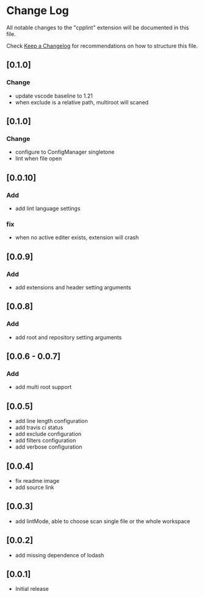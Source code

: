 # Change Log
All notable changes to the "cpplint" extension will be documented in this file.

Check [Keep a Changelog](http://keepachangelog.com/) for recommendations on how to structure this file.

## [0.1.0]
### Change

- update vscode baseline to 1.21
- when exclude is a relative path, multiroot will scaned

## [0.1.0]
### Change

- configure to ConfigManager singletone
- lint when file open

## [0.0.10]
### Add

- add lint language settings

### fix

- when no active editer exists, extension will crash

## [0.0.9]
### Add

- add extensions and header setting arguments

## [0.0.8]
### Add

- add root and repository setting arguments

## [0.0.6 - 0.0.7]
### Add

- add multi root support

## [0.0.5]

- add line length configuration
- add travis ci status
- add exclude configuration
- add filters configuration
- add verbose configuration

## [0.0.4]

- fix readme image
- add source link

## [0.0.3]

- add lintMode, able to choose scan single file or the whole workspace

## [0.0.2]

- add missing dependence of lodash

## [0.0.1]

- Initial release